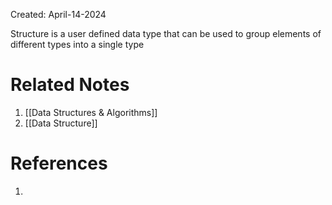 Created: April-14-2024

Structure is a user defined data type that can be used to group elements of different types into a single type

# Related Notes

1. [[Data Structures & Algorithms]]
2. [[Data Structure]]
# References

1. 